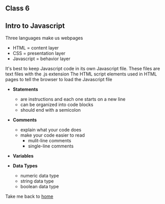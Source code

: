## Class 6

## Intro to Javascript
Three languages make us webpages
* HTML = content layer 
* CSS = presentation layer
* Javascript = behavior layer

It's best to keep Javascript code in its own Javascript file. These files are text files with the .js extension
The HTML script elements used in HTML pages to tell the browser to load the Javascript file

* **Statements**
    * are instructions and each one starts on a new line
    * can be organized into code blocks
    * should end with a semicolon

* **Comments**
    * explain what your code does
    * make your code easier to read
        * mulit-line comments 
        * single-line comments

* **Variables**

* **Data Types**
    * numeric data type
    * string data type
    * boolean data type

Take me back to [home](README.md)